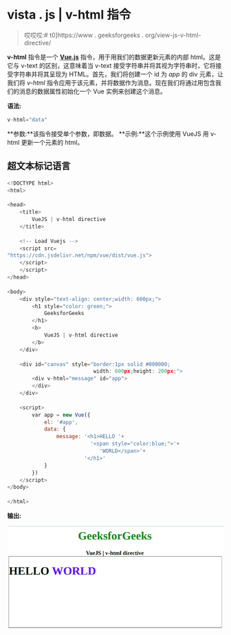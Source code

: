 # vista . js | v-html 指令

> 哎哎哎:# t0]https://www . geeksforgeeks . org/view-js-v-html-directive/

**v-html** 指令是一个 [**Vue.js**](https://www.geeksforgeeks.org/vue-js-introduction-installation/) 指令，用于用我们的数据更新元素的内部 html。这是它与 v-text 的区别，这意味着当 v-text 接受字符串并将其视为字符串时，它将接受字符串并将其呈现为 HTML。首先，我们将创建一个 id 为 *app* 的 div 元素，让我们将 *v-html* 指令应用于该元素，并将数据作为消息。现在我们将通过用包含我们的消息的数据属性初始化一个 Vue 实例来创建这个消息。

**语法:**

```js
v-html="data"

```

**参数:**该指令接受单个参数，即数据。
**示例:**这个示例使用 VueJS 用 v-html 更新一个元素的 html。

## 超文本标记语言

```js
<!DOCTYPE html>
<html>

<head>
    <title>
        VueJS | v-html directive
    </title>

    <!-- Load Vuejs -->
    <script src=
"https://cdn.jsdelivr.net/npm/vue/dist/vue.js">
    </script>
    </script>
</head>

<body>
    <div style="text-align: center;width: 600px;">
        <h1 style="color: green;">
            GeeksforGeeks
        </h1>
        <b>
            VueJS | v-html directive
        </b>
    </div>

    <div id="canvas" style="border:1px solid #000000;
                            width: 600px;height: 200px;">
        <div v-html="message" id="app">
        </div>
    </div>

    <script>
        var app = new Vue({
            el: '#app',
            data: {
                message: '<h1>HELLO '+
                           '<span style="color:blue;">'+
                              'WORLD</span>'+
                         '</h1>'
            }
        })
    </script>
</body>

</html>
```

**输出:**

![](img/67e001e808b89256fc73b95aeb6e1d39.png)
